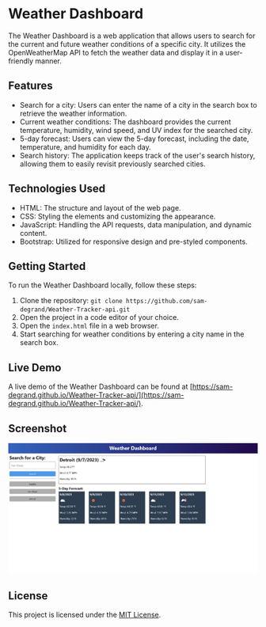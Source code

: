 # Weather Dashboard

The Weather Dashboard is a web application that allows users to search for the current and future weather conditions of a specific city. It utilizes the OpenWeatherMap API to fetch the weather data and display it in a user-friendly manner.

## Features

- Search for a city: Users can enter the name of a city in the search box to retrieve the weather information.
- Current weather conditions: The dashboard provides the current temperature, humidity, wind speed, and UV index for the searched city.
- 5-day forecast: Users can view the 5-day forecast, including the date, temperature, and humidity for each day.
- Search history: The application keeps track of the user's search history, allowing them to easily revisit previously searched cities.

## Technologies Used

- HTML: The structure and layout of the web page.
- CSS: Styling the elements and customizing the appearance.
- JavaScript: Handling the API requests, data manipulation, and dynamic content.
- Bootstrap: Utilized for responsive design and pre-styled components.


## Getting Started

To run the Weather Dashboard locally, follow these steps:

1. Clone the repository: `git clone https://github.com/sam-degrand/Weather-Tracker-api.git`
2. Open the project in a code editor of your choice.
3. Open the `index.html` file in a web browser.
4. Start searching for weather conditions by entering a city name in the search box.

## Live Demo

A live demo of the Weather Dashboard can be found at [https://sam-degrand.github.io/Weather-Tracker-api/](https://sam-degrand.github.io/Weather-Tracker-api/).

## Screenshot

![Screenshot 1](screenshots\Screenshot1.png)


## License

This project is licensed under the [MIT License](LICENSE).
